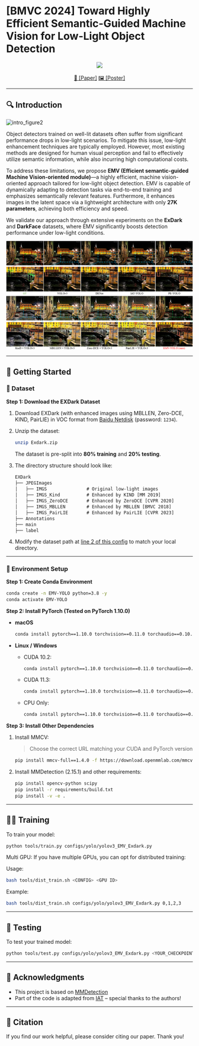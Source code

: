 # [BMVC 2024] Toward Highly Efficient Semantic-Guided Machine Vision for Low-Light Object Detection
<p align="center">
<a href="https://paperswithcode.com/sota/2d-object-detection-on-exdark"><img src="https://img.shields.io/badge/SOTA-Getting%20to%20Know%20Low%20light%20Images%20with%20The%20Exclusively%20Dark%20Dataset-brightgreen?logo=paperswithcode">
</a>
</p>
<!-- <p align="center">
<a href="https://paperswithcode.com/sota/hierarchical-text-segmentation-on-hiertext?p=hi-sam-marrying-segment-anything-model-for"><img src="https://img.shields.io/badge/SOTA-Getting%20to%20Know%20Low%20light%20Images%20with%20The%20Exclusively%20Dark%20Dataset-brightgreen?logo=paperswithcode">
</a>
</p> -->
<p align="center">
<a href="https://bmva-archive.org.uk/bmvc/2024/papers/Paper_262/paper.pdf">📄 [Paper]</a>
<a href="https://bmva-archive.org.uk/bmvc/2024/papers/Paper_262/poster.pdf">🖼️ [Poster]</a>
</p>


---

## 🔍 Introduction

![intro_figure2](./figures/intro_figure.png)

Object detectors trained on well-lit datasets often suffer from significant performance drops in low-light scenarios. To mitigate this issue, low-light enhancement techniques are typically employed. However, most existing methods are designed for human visual perception and fail to effectively utilize semantic information, while also incurring high computational costs.

To address these limitations, we propose **EMV (Efficient semantic-guided Machine Vision-oriented module)**—a highly efficient, machine vision-oriented approach tailored for low-light object detection. EMV is capable of dynamically adapting to detection tasks via end-to-end training and emphasizes semantically relevant features. Furthermore, it enhances images in the latent space via a lightweight architecture with only **27K parameters**, achieving both efficiency and speed.

We validate our approach through extensive experiments on the **ExDark** and **DarkFace** datasets, where EMV significantly boosts detection performance under low-light conditions.

![final_vis](./figures/final_vis.png)

---

## 🚀 Getting Started

### 📁 Dataset

**Step 1: Download the EXDark Dataset**

1. Download EXDark (with enhanced images using MBLLEN, Zero-DCE, KIND, PairLIE) in VOC format from [Baidu Netdisk](https://pan.baidu.com/s/12LXkObUyJ1qWemzRbA57RA?pwd=1234) (password: `1234`).

2. Unzip the dataset:
   ```bash
   unzip Exdark.zip
   ```

   The dataset is pre-split into **80% training** and **20% testing**.

3. The directory structure should look like:
   ```
   EXDark
   ├── JPEGImages
   │   ├── IMGS               # Original low-light images
   │   ├── IMGS_Kind          # Enhanced by KIND [MM 2019]
   │   ├── IMGS_ZeroDCE       # Enhanced by ZeroDCE [CVPR 2020]
   │   ├── IMGS_MBLLEN        # Enhanced by MBLLEN [BMVC 2018]
   │   ├── IMGS_PairLIE       # Enhanced by PairLIE [CVPR 2023]
   ├── Annotations
   ├── main
   ├── label
   ```

4. Modify the dataset path at [line 2 of this config](https://github.com/Zeng555/EMV-YOLO/blob/main/configs/_base_/datasets/exdark_yolo.py#L2) to match your local directory.

---

### 🧱 Environment Setup

**Step 1: Create Conda Environment**

```bash
conda create -n EMV-YOLO python=3.8 -y
conda activate EMV-YOLO
```

**Step 2: Install PyTorch (Tested on PyTorch 1.10.0)**

- **macOS**
  ```bash
  conda install pytorch==1.10.0 torchvision==0.11.0 torchaudio==0.10.0 -c pytorch
  ```

- **Linux / Windows**
  - CUDA 10.2:
    ```bash
    conda install pytorch==1.10.0 torchvision==0.11.0 torchaudio==0.10.0 cudatoolkit=10.2 -c pytorch
    ```
  - CUDA 11.3:
    ```bash
    conda install pytorch==1.10.0 torchvision==0.11.0 torchaudio==0.10.0 cudatoolkit=11.3 -c pytorch -c conda-forge
    ```
  - CPU Only:
    ```bash
    conda install pytorch==1.10.0 torchvision==0.11.0 torchaudio==0.10.0 cpuonly -c pytorch
    ```

**Step 3: Install Other Dependencies**

1. Install MMCV:
   > Choose the correct URL matching your CUDA and PyTorch version
   ```bash
   pip install mmcv-full==1.4.0 -f https://download.openmmlab.com/mmcv/dist/cu111/torch1.10.0/index.html
   ```

2. Install MMDetection (2.15.1) and other requirements:
   ```bash
   pip install opencv-python scipy
   pip install -r requirements/build.txt
   pip install -v -e .
   ```

---

## 🏋️‍♂️ Training

To train your model:
```bash
python tools/train.py configs/yolo/yolov3_EMV_Exdark.py
```


Multi GPU:
If you have multiple GPUs, you can opt for distributed training:

Usage:
```bash
bash tools/dist_train.sh <CONFIG> <GPU ID>
```
Example:
```bash
bash tools/dist_train.sh configs/yolo/yolov3_EMV_Exdark.py 0,1,2,3
```

---

## 🧪 Testing

To test your trained model:
```bash
python tools/test.py configs/yolo/yolov3_EMV_Exdark.py <YOUR_CHECKPOINT_PATH> --eval mAP
```

---

## 🙏 Acknowledgments

- This project is based on [MMDetection](https://mmdetection.readthedocs.io/en/latest/)
- Part of the code is adapted from [IAT](https://github.com/cuiziteng/Illumination-Adaptive-Transformer) – special thanks to the authors!

---

## 📣 Citation 

If you find our work helpful, please consider citing our paper. Thank you!
